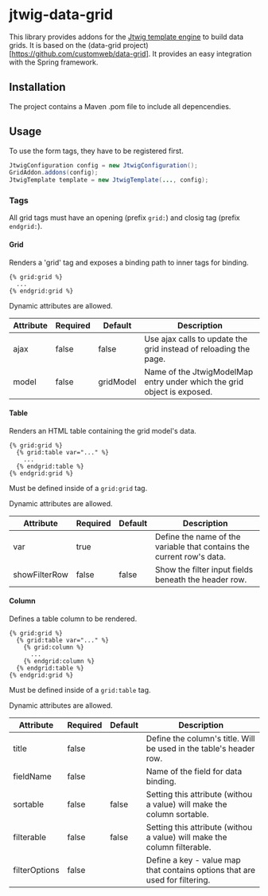 jtwig-data-grid
===============
This library provides addons for the [Jtwig template engine](http://jtwig.org/) to build data grids. It is based on the (data-grid project)[https://github.com/customweb/data-grid]. It provides an easy integration with the Spring framework.

## Installation ##
The project contains a Maven .pom file to include all depencendies.

## Usage ##
To use the form tags, they have to be registered first.

```java
JtwigConfiguration config = new JtwigConfiguration();
GridAddon.addons(config);
JtwigTemplate template = new JtwigTemplate(..., config);
```

### Tags ###
All grid tags must have an opening (prefix `grid:`) and closig tag (prefix `endgrid:`).

#### Grid ####
Renders a 'grid' tag and exposes a binding path to inner tags for binding.

```twig
{% grid:grid %}
  ...
{% endgrid:grid %}
```

Dynamic attributes are allowed.

| Attribute   | Required  | Default     | Description |
| ----------- | --------- | ----------- | ----------- |
| ajax        | false     | false       | Use ajax calls to update the grid instead of reloading the page. |
| model       | false     | gridModel   | Name of the JtwigModelMap entry under which the grid object is exposed. |

#### Table ####
Renders an HTML table containing the grid model's data.

```twig
{% grid:grid %}
  {% grid:table var="..." %}
    ...
  {% endgrid:table %}
{% endgrid:grid %}
```

Must be defined inside of a `grid:grid` tag.

Dynamic attributes are allowed.

| Attribute     | Required  | Default     | Description |
| ------------- | --------- | ----------- | ----------- |
| var           | true      |             | Define the name of the variable that contains the current row's data. |
| showFilterRow | false     | false       | Show the filter input fields beneath the header row. |

#### Column ####
Defines a table column to be rendered.

```twig
{% grid:grid %}
  {% grid:table var="..." %}
    {% grid:column %}
      ...
    {% endgrid:column %}
  {% endgrid:table %}
{% endgrid:grid %}
```

Must be defined inside of a `grid:table` tag.

Dynamic attributes are allowed.

| Attribute     | Required  | Default     | Description |
| ------------- | --------- | ----------- | ----------- |
| title         | false     |             | Define the column's title. Will be used in the table's header row. |
| fieldName     | false     |             | Name of the field for data binding.  |
| sortable      | false     | false       | Setting this attribute (withou a value) will make the column sortable. |
| filterable    | false     | false       | Setting this attribute (withou a value) will make the column filterable. |
| filterOptions | false     |             | Define a key - value map that contains options that are used for filtering. |
